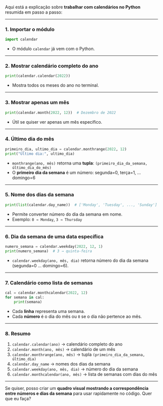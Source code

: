 Aqui está a explicação sobre **trabalhar com calendários no Python** resumida em passo a passo:

---

### 1. **Importar o módulo**

```python
import calendar
```

* O módulo `calendar` já vem com o Python.

---

### 2. **Mostrar calendário completo do ano**

```python
print(calendar.calendar(2022))
```

* Mostra todos os meses do ano no terminal.

---

### 3. **Mostrar apenas um mês**

```python
print(calendar.month(2022, 12))  # Dezembro de 2022
```

* Útil se quiser ver apenas um mês específico.

---

### 4. **Último dia do mês**

```python
primeiro_dia, ultimo_dia = calendar.monthrange(2022, 12)
print("Último dia:", ultimo_dia)
```

* `monthrange(ano, mês)` retorna uma **tupla**: `(primeiro_dia_da_semana, último_dia_do_mês)`
* O **primeiro dia da semana** é um número: segunda=0, terça=1, … domingo=6

---

### 5. **Nome dos dias da semana**

```python
print(list(calendar.day_name))  # ['Monday', 'Tuesday', ..., 'Sunday']
```

* Permite converter número do dia da semana em nome.
* Exemplo: `0 → Monday`, `3 → Thursday`

---

### 6. **Dia da semana de uma data específica**

```python
numero_semana = calendar.weekday(2022, 12, 1)
print(numero_semana)  # 3 → quinta-feira
```

* `calendar.weekday(ano, mês, dia)` retorna número do dia da semana (segunda=0 … domingo=6).

---

### 7. **Calendário como lista de semanas**

```python
cal = calendar.monthcalendar(2022, 12)
for semana in cal:
    print(semana)
```

* Cada **linha** representa uma semana.
* Cada **número** é o dia do mês ou `0` se o dia não pertence ao mês.

---

### 8. **Resumo**

1. `calendar.calendar(ano)` → calendário completo do ano
2. `calendar.month(ano, mês)` → calendário de um mês
3. `calendar.monthrange(ano, mês)` → tupla `(primeiro_dia_da_semana, último_dia)`
4. `calendar.day_name` → nomes dos dias da semana
5. `calendar.weekday(ano, mês, dia)` → número do dia da semana
6. `calendar.monthcalendar(ano, mês)` → lista de semanas com dias do mês

---

Se quiser, posso criar um **quadro visual mostrando a correspondência entre números e dias da semana** para usar rapidamente no código. Quer que eu faça?
